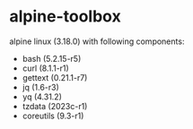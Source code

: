 # alpine-toolbox

alpine linux (3.18.0) with following components:

- bash (5.2.15-r5)
- curl (8.1.1-r1)
- gettext (0.21.1-r7)
- jq (1.6-r3)
- yq (4.31.2)
- tzdata (2023c-r1)
- coreutils (9.3-r1)
